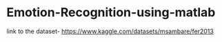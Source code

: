 # Emotion-Recognition-using-matlab


link to the dataset- https://www.kaggle.com/datasets/msambare/fer2013
